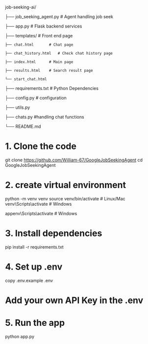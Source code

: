 job-seeking-ai/

├── job_seeking_agent.py      # Agent handling job seek

├── app.py                    # Flask backend services

├── templates/			# Front end page

	├── chat.html		# Chat page
 
	├── chat_history.html	# Check chat history page
 
	├── index.html		# Main page
 
	├── results.html	# Search result page
 
	└── start_chat.html 
 
├── requirements.txt          # Python Dependencies

├── config.py               # configuration

├── utils.py			

├── chats.py			#handling chat functions

└── README.md               

# 1. Clone the code
git clone https://github.com/William-67/GoogleJobSeekingAgent
cd GoogleJobSeekingAgent

# 2. create virtual environment
python -m venv venv
source venv/bin/activate  # Linux/Mac
venv\Scripts\activate   # Windows

appenv\Scripts\activate   # Windows


# 3. Install dependencies
pip install -r requirements.txt

# 4. Set up .env
copy .env.example .env

# Add your own API Key in the .env


# 5. Run the app
python app.py
